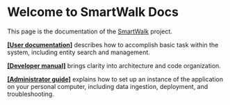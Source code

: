 # Welcome to SmartWalk Docs

This page is the documentation of the [SmartWalk](https://www.github.com/zhukovdm/smartwalk) project.

[**\[User documentation\]**](./usr.md) describes how to accomplish basic task within the system, including entity search and management.

[**\[Developer manual\]**](./dev.md) brings clarity into architecture and code organization.

[**\[Administrator guide\]**](./adm.md) explains how to set up an instance of the application on your personal computer, including data ingestion, deployment, and troubleshooting.
